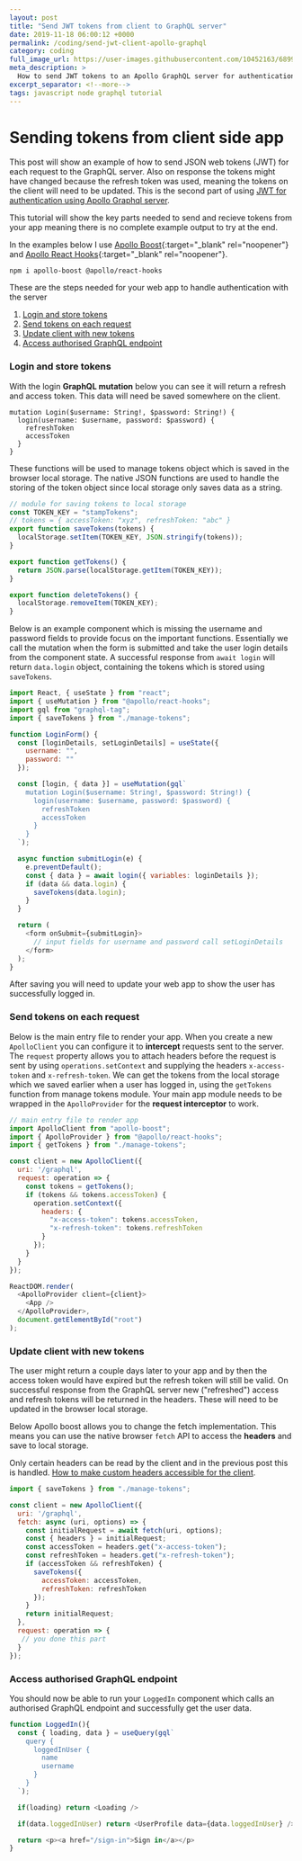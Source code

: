 ```yaml
---
layout: post
title: "Send JWT tokens from client to GraphQL server"
date: 2019-11-18 06:00:12 +0000
permalink: /coding/send-jwt-client-apollo-graphql
category: coding
full_image_url: https://user-images.githubusercontent.com/10452163/68999707-54ee5200-08bc-11ea-90dd-4509735e0b22.jpg
meta_description: >
  How to send JWT tokens to an Apollo GraphQL server for authentication
excerpt_separator: <!--more-->
tags: javascript node graphql tutorial
---
```


# Sending tokens from client side app

This post will show an example of how to send JSON web tokens (JWT) for each request to the GraphQL server. Also on response the tokens might have changed because the refresh token was used, meaning the tokens on the client will need to be updated. This is the second part of using [JWT for authentication using Apollo Graphql server](/coding/json-web-tokens-using-apollo-graphql).

<!--more-->

This tutorial will show the key parts needed to send and recieve tokens from your app meaning there is no complete example output to try at the end.

In the examples below I use [Apollo Boost](https://github.com/apollographql/apollo-client/tree/master/packages/apollo-boost){:target="\_blank" rel="noopener"} and [Apollo React Hooks](https://www.apollographql.com/docs/react/api/react-hooks/){:target="\_blank" rel="noopener"}.

```
npm i apollo-boost @apollo/react-hooks
```

These are the steps needed for your web app to handle authentication with the server

1. [Login and store tokens]()
1. [Send tokens on each request]()
1. [Update client with new tokens]()
1. [Access authorised GraphQL endpoint]()

### Login and store tokens

With the login **GraphQL mutation** below you can see it will return a refresh and access token. This data will need be saved somewhere on the client.

```
mutation Login($username: String!, $password: String!) {
  login(username: $username, password: $password) {
    refreshToken
    accessToken
  }
}
```

These functions will be used to manage tokens object which is saved in the browser local storage.
The native JSON functions are used to handle the storing of the token object since local storage only saves data as a string.

```javascript
// module for saving tokens to local storage
const TOKEN_KEY = "stampTokens";
// tokens = { accessToken: "xyz", refreshToken: "abc" }
export function saveTokens(tokens) {
  localStorage.setItem(TOKEN_KEY, JSON.stringify(tokens));
}

export function getTokens() {
  return JSON.parse(localStorage.getItem(TOKEN_KEY));
}

export function deleteTokens() {
  localStorage.removeItem(TOKEN_KEY);
}
```

Below is an example component which is missing the username and password fields to provide focus on the important functions. Essentially we call the mutation when the form is submitted and take the user login details from the component state. A successful response from `await login` will return `data.login` object, containing the tokens which is stored using `saveTokens`.

```javascript
import React, { useState } from "react";
import { useMutation } from "@apollo/react-hooks";
import gql from "graphql-tag";
import { saveTokens } from "./manage-tokens";

function LoginForm() {
  const [loginDetails, setLoginDetails] = useState({
    username: "",
    password: ""
  });

  const [login, { data }] = useMutation(gql`
    mutation Login($username: String!, $password: String!) {
      login(username: $username, password: $password) {
        refreshToken
        accessToken
      }
    }
  `);

  async function submitLogin(e) {
    e.preventDefault();
    const { data } = await login({ variables: loginDetails });
    if (data && data.login) {
      saveTokens(data.login);
    }
  }

  return (
    <form onSubmit={submitLogin}>
      // input fields for username and password call setLoginDetails
    </form>
  );
}
```

After saving you will need to update your web app to show the user has successfully logged in.

### Send tokens on each request

Below is the main entry file to render your app. When you create a new `ApolloClient` you can configure it to **intercept** requests sent to the server. The `request` property allows you to attach headers before the request is sent by using `operations.setContext` and supplying the headers `x-access-token` and `x-refresh-token`. We can get the tokens from the local storage which we saved earlier when a user has logged in, using the `getTokens` function from manage tokens module. Your main app module needs to be wrapped in the `ApolloProvider` for the **request interceptor** to work.

```javascript
// main entry file to render app
import ApolloClient from "apollo-boost";
import { ApolloProvider } from "@apollo/react-hooks";
import { getTokens } from "./manage-tokens";

const client = new ApolloClient({
  uri: '/graphql',
  request: operation => {
    const tokens = getTokens();
    if (tokens && tokens.accessToken) {
      operation.setContext({
        headers: {
          "x-access-token": tokens.accessToken,
          "x-refresh-token": tokens.refreshToken
        }
      });
    }
  }
});

ReactDOM.render(
  <ApolloProvider client={client}>
    <App />
  </ApolloProvider>,
  document.getElementById("root")
);
```

### Update client with new tokens

The user might return a couple days later to your app and by then the access token would have expired but the refresh token will still be valid. On successful response from the GraphQL server new ("refreshed") access and refresh tokens will be returned in the headers. These will need to be updated in the browser local storage.

Below Apollo boost allows you to change the fetch implementation. This means you can use the native browser `fetch` API to access the **headers** and save to local storage.

Only certain headers can be read by the client and in the previous post this is handled. [How to make custom headers accessible for the client]().

```javascript
import { saveTokens } from "./manage-tokens";

const client = new ApolloClient({
  uri: '/graphql',
  fetch: async (uri, options) => {
    const initialRequest = await fetch(uri, options);
    const { headers } = initialRequest;
    const accessToken = headers.get("x-access-token");
    const refreshToken = headers.get("x-refresh-token");
    if (accessToken && refreshToken) {
      saveTokens({
        accessToken: accessToken,
        refreshToken: refreshToken
      });
    }
    return initialRequest;
  },
  request: operation => {
   // you done this part
  }
});
```

### Access authorised GraphQL endpoint

You should now be able to run your `LoggedIn` component which calls an authorised GraphQL endpoint and successfully get the user data.

```javascript
function LoggedIn(){
  const { loading, data } = useQuery(gql`
    query {
      loggedInUser {
        name
        username
      }
    }
  `);

  if(loading) return <Loading />

  if(data.loggedInUser) return <UserProfile data={data.loggedInUser} />

  return <p><a href="/sign-in">Sign in</a></p>
}
```